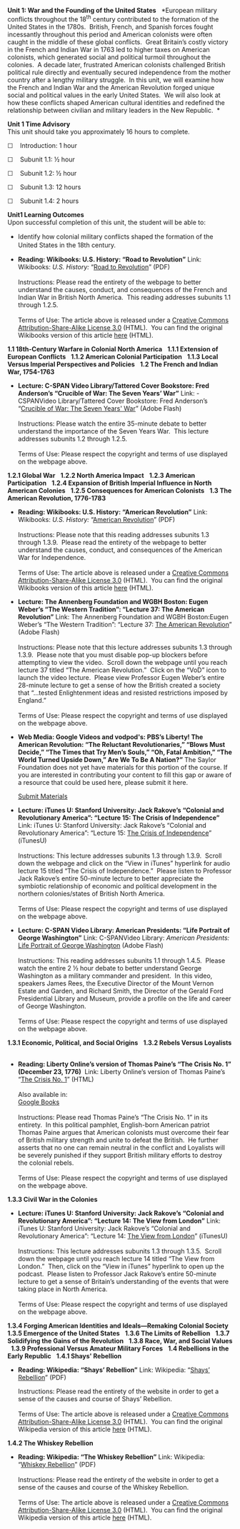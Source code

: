 **Unit 1: War and the Founding of the United States** <span
id="1"></span> 
*European military conflicts throughout the 18<sup>th</sup> century
contributed to the formation of the United States in the 1780s. 
British, French, and Spanish forces fought incessantly throughout this
period and American colonists were often caught in the middle of these
global conflicts.  Great Britain’s costly victory in the French and
Indian War in 1763 led to higher taxes on American colonists, which
generated social and political turmoil throughout the colonies.  A
decade later, frustrated American colonists challenged British political
rule directly and eventually secured independence from the mother
country after a lengthy military struggle.  In this unit, we will
examine how the French and Indian War and the American Revolution forged
unique social and political values in the early United States.  We will
also look at how these conflicts shaped American cultural identities and
redefined the relationship between civilian and military leaders in the
New Republic.  *

**Unit 1 Time Advisory**  
This unit should take you approximately 16 hours to complete. 

☐    Introduction: 1 hour

☐    Subunit 1.1: ½ hour

☐    Subunit 1.2: ½ hour

☐    Subunit 1.3: 12 hours

☐    Subunit 1.4: 2 hours

**Unit1 Learning Outcomes**  
Upon successful completion of this unit, the student will be able to:

-   <span class="Apple-style-span" style="line-height: 19px; ">Identify
    how colonial military conflicts shaped the formation of the United
    States in the 18th century.</span>

-   **Reading: Wikibooks: U.S. History: “Road to Revolution”**
    Link: Wikibooks: *U.S. History:* “[Road to
    Revolution](https://resources.saylor.org/wwwresources/archived/site/wp-content/uploads/2011/03/US-History_Road-to-Revolution.pdf)”
    (PDF)  
        
     Instructions: Please read the entirety of the webpage to better
    understand the causes, conduct, and consequences of the French and
    Indian War in British North America.  This reading addresses
    subunits 1.1 through 1.2.5.  
        
     Terms of Use: The article above is released under a [Creative
    Commons Attribution-Share-Alike License
    3.0](http://creativecommons.org/licenses/by-sa/3.0/) (HTML).  You
    can find the original Wikibooks version of this article
    [here](http://en.wikibooks.org/wiki/US_History/Road_to_Revolution)
    (HTML).

**1.1 18th-Century Warfare in Colonial North America** <span
id="1.1"></span> 
**1.1.1 Extension of European Conflicts** <span id="1.1.1"></span> 
**1.1.2 American Colonial Participation** <span id="1.1.2"></span> 
**1.1.3 Local Versus Imperial Perspectives and Policies** <span
id="1.1.3"></span> 
**1.2 The French and Indian War, 1754-1763** <span id="1.2"></span> 
-   **Lecture: C-SPAN Video Library/Tattered Cover Bookstore: Fred
    Anderson’s “Crucible of War: The Seven Years’ War”**
    Link: -CSPANVideo Library/Tattered Cover Bookstore: Fred Anderson’s
    “[Crucible of War: The Seven Years'
    War](http://www.c-spanvideo.org/program/156412-1)” (Adobe Flash)  
        
     Instructions: Please watch the entire 35-minute debate to better
    understand the importance of the Seven Years War.  This lecture
    addresses subunits 1.2 through 1.2.5.  
        
     Terms of Use: Please respect the copyright and terms of use
    displayed on the webpage above.

**1.2.1 Global War** <span id="1.2.1"></span> 
**1.2.2 North America Impact** <span id="1.2.2"></span> 
**1.2.3 American Participation** <span id="1.2.3"></span> 
**1.2.4 Expansion of British Imperial Influence in North American
Colonies** <span id="1.2.4"></span> 
**1.2.5 Consequences for American Colonists** <span id="1.2.5"></span> 
**1.3 The American Revolution, 1776-1783** <span id="1.3"></span> 
-   **Reading: Wikibooks: U.S. History: “American Revolution”**
    Link: Wikibooks: *U.S. History:* “[American
    Revolution](https://resources.saylor.org/wwwresources/archived/site/wp-content/uploads/2011/03/US-History_American-Revolution.pdf)”
    (PDF)  
        
     Instructions: Please note that this reading addresses subunits 1.3
    through 1.3.9.  Please read the entirety of the webpage to better
    understand the causes, conduct, and consequences of the American War
    for Independence.  
        
     Terms of Use: The article above is released under a [Creative
    Commons Attribution-Share-Alike License
    3.0](http://creativecommons.org/licenses/by-sa/3.0/) (HTML).  You
    can find the original Wikibooks version of this article
    [here](http://en.wikibooks.org/wiki/US_History/American_Revolution)
    (HTML).

-   **Lecture: The Annenberg Foundation and WGBH Boston: Eugen Weber’s
    “The Western Tradition”: “Lecture 37: The American Revolution”**
    Link: The Annenberg Foundation and WGBH Boston:Eugen Weber’s “The
    Western Tradition”: “Lecture 37: [The American
    Revolution](http://www.learner.org/resources/series58.html)” (Adobe
    Flash)  
        
     Instructions: Please note that this lecture addresses subunits 1.3
    through 1.3.9.  Please note that you must disable pop-up blockers
    before attempting to view the video.  Scroll down the webpage until
    you reach lecture 37 titled “The American Revolution.”  Click on the
    “VoD” icon to launch the video lecture.  Please view Professor Eugen
    Weber’s entire 28-minute lecture to get a sense of how the British
    created a society that “…tested Enlightenment ideas and resisted
    restrictions imposed by England.”   
        
     Terms of Use: Please respect the copyright and terms of use
    displayed on the webpage above.

-   **Web Media: Google Videos and vodpod's: PBS’s Liberty! The American
    Revolution: “The Reluctant Revolutionaries,” “Blows Must Decide,”
    “The Times that Try Men’s Souls,” “Oh, Fatal Ambition,” “The World
    Turned Upside Down,” Are We To Be A Nation?”**
    The Saylor Foundation does not yet have materials for this portion
    of the course. If you are interested in contributing your content to
    fill this gap or aware of a resource that could be used here, please
    submit it here.

    [Submit Materials](/contribute/)

-   **Lecture: iTunes U: Stanford University: Jack Rakove’s “Colonial
    and Revolutionary America”: “Lecture 15: The Crisis of
    Independence”**
    Link: iTunes U: Stanford University: Jack Rakove’s “Colonial and
    Revolutionary America”: “Lecture 15: [The Crisis of
    Independence](http://deimos3.apple.com/WebObjects/Core.woa/Browse/itunes.stanford.edu-dz.4331563383?i=1458468226)”
    (iTunesU)  
        
     Instructions: This lecture addresses subunits 1.3 through 1.3.9. 
    Scroll down the webpage and click on the “View in iTunes” hyperlink
    for audio lecture 15 titled “The Crisis of Independence.”  Please
    listen to Professor Jack Rakove’s entire 50-minute lecture to better
    appreciate the symbiotic relationship of economic and political
    development in the northern colonies/states of British North
    America.   
        
     Terms of Use: Please respect the copyright and terms of use
    displayed on the webpage above.

-   **Lecture: C-SPAN Video Library: American Presidents: “Life Portrait
    of George Washington”**
    Link: C-SPANVideo Library: *American Presidents:* [Life Portrait of
    George Washington](http://www.c-spanvideo.org/program/LifePo) (Adobe
    Flash)  
        
     Instructions: This reading addresses subunits 1.1 through 1.4.5. 
    Please watch the entire 2 ½ hour debate to better understand George
    Washington as a military commander and president.  In this video,
    speakers James Rees, the Executive Director of the Mount Vernon
    Estate and Garden, and Richard Smith, the Director of the Gerald
    Ford Presidential Library and Museum, provide a profile on the life
    and career of George Washington.  
        
     Terms of Use: Please respect the copyright and terms of use
    displayed on the webpage above.

**1.3.1 Economic, Political, and Social Origins** <span
id="1.3.1"></span> 
**1.3.2 Rebels Versus Loyalists** <span id="1.3.2"></span> 
-   **Reading: Liberty Online’s version of Thomas Paine’s “The Crisis
    No. 1” (December 23, 1776)**
     Link: Liberty Online’s version of Thomas Paine’s “[The Crisis No.
    1](http://libertyonline.hypermall.com/Paine/Crisis/Crisis-TOC.html)”
    (HTML)  
        
     Also available in:  
     [Google
    Books](http://books.google.com/books?id=qiUwAAAAYAAJ&printsec=frontcover&dq=thomas+paine+the+american+crisis&hl=en&ei=dAyKTZDGE9K_0QGbtNTfDQ&sa=X&oi=book_result&ct=result&resnum=1&ved=0CC0Q6AEwAA#v=onepage&q&f=false)  
        
     Instructions: Please read Thomas Paine’s “The Crisis No. 1” in its
    entirety.  In this political pamphlet, English-born American patriot
    Thomas Paine argues that American colonists must overcome their fear
    of British military strength and unite to defeat the British.  He
    further asserts that no one can remain neutral in the conflict and
    Loyalists will be severely punished if they support British military
    efforts to destroy the colonial rebels.  
        
     Terms of Use: Please respect the copyright and terms of use
    displayed on the webpage above.

**1.3.3 Civil War in the Colonies** <span id="1.3.3"></span> 
-   **Lecture: iTunes U: Stanford University: Jack Rakove’s “Colonial
    and Revolutionary America”: “Lecture 14: The View from London”**
    Link: iTunes U: Stanford University: Jack Rakove’s “Colonial and
    Revolutionary America”: “Lecture 14: [The View from
    London](http://deimos3.apple.com/WebObjects/Core.woa/Browse/itunes.stanford.edu-dz.4331563377?i=1161530791)”
    (iTunesU)  
        
     Instructions: This lecture addresses subunits 1.3 through 1.3.5. 
    Scroll down the webpage until you reach lecture 14 titled “The View
    from London.”  Then, click on the “View in iTunes” hyperlink to open
    up the podcast.  Please listen to Professor Jack Rakove’s entire
    50-minute lecture to get a sense of Britain’s understanding of the
    events that were taking place in North America.   
        
     Terms of Use: Please respect the copyright and terms of use
    displayed on the webpage above.

**1.3.4 Forging American Identities and Ideals—Remaking Colonial
Society** <span id="1.3.4"></span> 
**1.3.5 Emergence of the United States** <span id="1.3.5"></span> 
**1.3.6 The Limits of Rebellion** <span id="1.3.6"></span> 
**1.3.7 Solidifying the Gains of the Revolution** <span
id="1.3.7"></span> 
**1.3.8 Race, War, and Social Values** <span id="1.3.8"></span> 
**1.3.9 Professional Versus Amateur Military Forces** <span
id="1.3.9"></span> 
**1.4 Rebellions in the Early Republic** <span id="1.4"></span> 
**1.4.1 Shays' Rebellion** <span id="1.4.1"></span> 
-   **Reading: Wikipedia: “Shays’ Rebellion”**
    Link: Wikipedia: “[Shays’
    Rebellion](https://resources.saylor.org/wwwresources/archived/site/wp-content/uploads/2011/03/Shays-Rebellion.pdf)”
    (PDF)  
      
     Instructions: Please read the entirety of the website in order to
    get a sense of the causes and course of Shays’ Rebellion.  
        
     Terms of Use: The article above is released under a [Creative
    Commons Attribution-Share-Alike License
    3.0](http://creativecommons.org/licenses/by-sa/3.0/) (HTML).  You
    can find the original Wikipedia version of this article
    [here](http://en.wikipedia.org/wiki/Shays%27_Rebellion) (HTML).

**1.4.2 The Whiskey Rebellion** <span id="1.4.2"></span> 
-   **Reading: Wikipedia: “The Whiskey Rebellion”**
    Link: Wikipedia: “[Whiskey
    Rebellion](https://resources.saylor.org/wwwresources/archived/site/wp-content/uploads/2011/03/Whiskey-Rebellion.pdf)”
    (PDF)  
        
     Instructions: Please read the entirety of the website in order to
    get a sense of the causes and course of the Whiskey Rebellion.  
        
     Terms of Use: The article above is released under a [Creative
    Commons Attribution-Share-Alike License
    3.0](http://creativecommons.org/licenses/by-sa/3.0/) (HTML).  You
    can find the original Wikipedia version of this article
    [here](http://en.wikipedia.org/wiki/Whiskey_Rebellion) (HTML).


